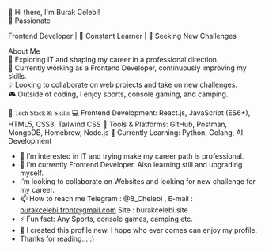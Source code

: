 👋 Hi there, I'm Burak Celebi!<br>
🚀 Passionate <div font-family="Lucida Console" font-weight="bold">Frontend Developer | 🌱 Constant Learner | 🎯 Seeking New Challenges<br>

About Me<br>
👀 Exploring IT and shaping my career in a professional direction.<br>
🌱 Currently working as a Frontend Developer, continuously improving my skills.<br>
💡 Looking to collaborate on web projects and take on new challenges.<br>
🎮 Outside of coding, I enjoy sports, console gaming, and camping.<br>


🔧 <span style="font-family: 'Lucida Console';">Tech Stack & Skills</span>
💻 <span>Frontend Development:</span> React.js, JavaScript (ES6+), HTML5, CSS3, Tailwind CSS
🔧 Tools & Platforms: GitHub, Postman, MongoDB, Homebrew, Node.js
🚀 Currently Learning: Python, Golang, AI Development




- 👀 I’m interested in IT and trying make my career path is professional.
- 🌱 I’m currently Frontend Developer. Also learning still and upgrading myself.
-  I’m looking to collaborate on  Websites and looking for new challenge for my career. 
- 📫 How to reach me  Telegram : @B_Chelebi ,  E-mail : burakcelebi.front@gmail.com  Site : burakcelebi.site
- ⚡ Fun fact: Any Sports, console games, camping etc.
- 🌱 I created this profile new. I hope who ever comes can enjoy my profile.
- Thanks for reading... :)

<!---
BurakCelebi-front/BurakCelebi-front is a ✨ special ✨ repository because its `README.md` (this file) appears on your GitHub profile.
You can click the Preview link to take a look at your changes.
--->
